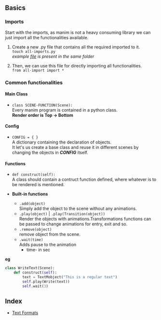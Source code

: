 ## Basics
### Imports
Start with the imports, as manim is not a heavy consuming library we can just import all the functionalities available.  
1. Create a new .py file that contains all the required imported to it.<br>
`touch all-imports.py`<br>
*example [file](all-imports.py) is present in the same folder*

2. Then, we can use this file for directly importing all functionalities.<br>
`from all-import import *`<br>

### Common functionalities
#### Main Class
- `class SCENE-FUNCTION(Scene):`<br>
Every manim program is contained in a python class. <br>
**Render order is Top -> Bottom**

#### Config
- `CONFIG = { }`<br>
A dictionary containing the declaration of objects.<br>
It let's us create a base class and reuse it in different scenes by changing the objects in ***CONFIG*** itself.<br>

#### Functions
- `def construct(self):`<br>
A class should contain a contruct function defined, where whatever is to be rendered is mentioned.

- **Built-in functions**<br>
	- `.add(object)`<br>
	Simply add the object to the scene without any animations.
	- `.play(object)` | `.play(Transition(object))`<br>
	Render the objects with animations.Transformations functions can be passed to change animations for entry, exit and so.
	- `.remove(object)`<br>
	remove object from the scene.
	- `.wait(time)`<br>
	Adds pause to the animation
		- time- in sec

**eg**
```python
class WriteText(Scene): 
    def construct(self): 
        text = TextMobject("This is a regular text")
        self.play(Write(text))
        self.wait(3)
```

## Index
- [Text Formats](./Text/text_formats.md)